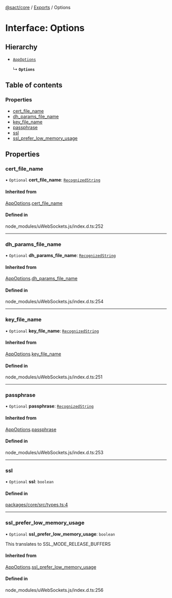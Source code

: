 [@sact/core](../README.md) / [Exports](../modules.md) / Options

# Interface: Options

## Hierarchy

- [`AppOptions`](AppOptions.md)

  ↳ **`Options`**

## Table of contents

### Properties

- [cert\_file\_name](Options.md#cert_file_name)
- [dh\_params\_file\_name](Options.md#dh_params_file_name)
- [key\_file\_name](Options.md#key_file_name)
- [passphrase](Options.md#passphrase)
- [ssl](Options.md#ssl)
- [ssl\_prefer\_low\_memory\_usage](Options.md#ssl_prefer_low_memory_usage)

## Properties

### cert\_file\_name

• `Optional` **cert\_file\_name**: [`RecognizedString`](../modules.md#recognizedstring)

#### Inherited from

[AppOptions](AppOptions.md).[cert_file_name](AppOptions.md#cert_file_name)

#### Defined in

node_modules/uWebSockets.js/index.d.ts:252

___

### dh\_params\_file\_name

• `Optional` **dh\_params\_file\_name**: [`RecognizedString`](../modules.md#recognizedstring)

#### Inherited from

[AppOptions](AppOptions.md).[dh_params_file_name](AppOptions.md#dh_params_file_name)

#### Defined in

node_modules/uWebSockets.js/index.d.ts:254

___

### key\_file\_name

• `Optional` **key\_file\_name**: [`RecognizedString`](../modules.md#recognizedstring)

#### Inherited from

[AppOptions](AppOptions.md).[key_file_name](AppOptions.md#key_file_name)

#### Defined in

node_modules/uWebSockets.js/index.d.ts:251

___

### passphrase

• `Optional` **passphrase**: [`RecognizedString`](../modules.md#recognizedstring)

#### Inherited from

[AppOptions](AppOptions.md).[passphrase](AppOptions.md#passphrase)

#### Defined in

node_modules/uWebSockets.js/index.d.ts:253

___

### ssl

• `Optional` **ssl**: `boolean`

#### Defined in

[packages/core/src/types.ts:4](https://github.com/mattiasewers/sact/blob/982c487/packages/core/src/types.ts#L4)

___

### ssl\_prefer\_low\_memory\_usage

• `Optional` **ssl\_prefer\_low\_memory\_usage**: `boolean`

This translates to SSL_MODE_RELEASE_BUFFERS

#### Inherited from

[AppOptions](AppOptions.md).[ssl_prefer_low_memory_usage](AppOptions.md#ssl_prefer_low_memory_usage)

#### Defined in

node_modules/uWebSockets.js/index.d.ts:256
